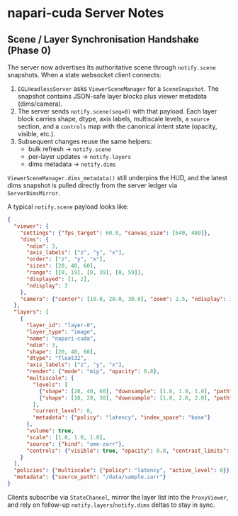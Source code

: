 # napari-cuda Server Notes

## Scene / Layer Synchronisation Handshake (Phase 0)

The server now advertises its authoritative scene through `notify.scene`
snapshots. When a state websocket client connects:

1. `EGLHeadlessServer` asks `ViewerSceneManager` for a `SceneSnapshot`. The
   snapshot contains JSON-safe layer blocks plus viewer metadata (dims/camera).
2. The server sends `notify.scene(seq=0)` with that payload. Each layer block
   carries shape, dtype, axis labels, multiscale levels, a `source` section, and
   a `controls` map with the canonical intent state (opacity, visible, etc.).
3. Subsequent changes reuse the same helpers:
   - bulk refresh → `notify.scene`
   - per-layer updates → `notify.layers`
   - dims metadata → `notify.dims`

`ViewerSceneManager.dims_metadata()` still underpins the HUD, and the latest dims
snapshot is pulled directly from the server ledger via `ServerDimsMirror`.

A typical `notify.scene` payload looks like:

```json
{
  "viewer": {
    "settings": {"fps_target": 60.0, "canvas_size": [640, 480]},
    "dims": {
      "ndim": 3,
      "axis_labels": ["z", "y", "x"],
      "order": ["z", "y", "x"],
      "sizes": [20, 40, 60],
      "range": [[0, 19], [0, 39], [0, 59]],
      "displayed": [1, 2],
      "ndisplay": 3
    },
    "camera": {"center": [10.0, 20.0, 30.0], "zoom": 2.5, "ndisplay": 3}
  },
  "layers": [
    {
      "layer_id": "layer-0",
      "layer_type": "image",
      "name": "napari-cuda",
      "ndim": 3,
      "shape": [20, 40, 60],
      "dtype": "float32",
      "axis_labels": ["z", "y", "x"],
      "render": {"mode": "mip", "opacity": 0.8},
      "multiscale": {
        "levels": [
          {"shape": [20, 40, 60], "downsample": [1.0, 1.0, 1.0], "path": "level_0"},
          {"shape": [10, 20, 30], "downsample": [1.0, 2.0, 2.0], "path": "level_1"}
        ],
        "current_level": 0,
        "metadata": {"policy": "latency", "index_space": "base"}
      },
      "volume": true,
      "scale": [1.0, 1.0, 1.0],
      "source": {"kind": "ome-zarr"},
      "controls": {"visible": true, "opacity": 0.8, "contrast_limits": [0.0, 1.0]}
    }
  ],
  "policies": {"multiscale": {"policy": "latency", "active_level": 0}},
  "metadata": {"source_path": "/data/sample.zarr"}
}
```

Clients subscribe via `StateChannel`, mirror the layer list into the
`ProxyViewer`, and rely on follow-up `notify.layers`/`notify.dims` deltas to stay
in sync.
